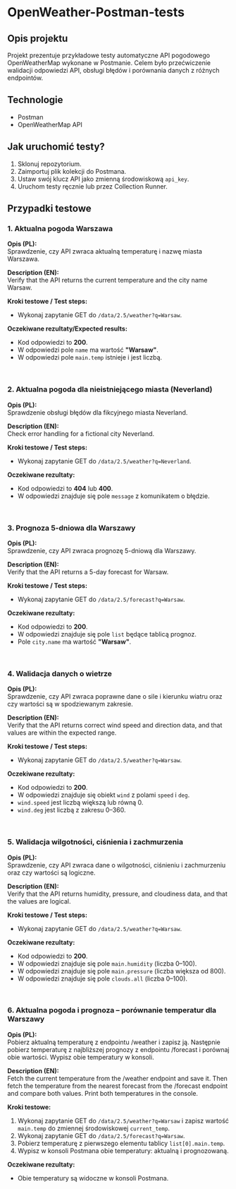 # OpenWeather-Postman-tests

## Opis projektu
Projekt prezentuje przykładowe testy automatyczne API pogodowego OpenWeatherMap wykonane w Postmanie. Celem było przećwiczenie walidacji odpowiedzi API, obsługi błędów i porównania danych z różnych endpointów.

## Technologie
- Postman
- OpenWeatherMap API

## Jak uruchomić testy?
1. Sklonuj repozytorium.
2. Zaimportuj plik kolekcji do Postmana.
3. Ustaw swój klucz API jako zmienną środowiskową `api_key`.
4. Uruchom testy ręcznie lub przez Collection Runner.

## Przypadki testowe

### 1. Aktualna pogoda Warszawa

**Opis (PL):**  
Sprawdzenie, czy API zwraca aktualną temperaturę i nazwę miasta Warszawa.

**Description (EN):**  
Verify that the API returns the current temperature and the city name Warsaw.

**Kroki testowe / Test steps:**
- Wykonaj zapytanie GET do `/data/2.5/weather?q=Warsaw`.

**Oczekiwane rezultaty/Expected results:**
- Kod odpowiedzi to **200**.
- W odpowiedzi pole `name` ma wartość **"Warsaw"**.
- W odpowiedzi pole `main.temp` istnieje i jest liczbą.

<br>

### 2. Aktualna pogoda dla nieistniejącego miasta (Neverland)

**Opis (PL):**  
Sprawdzenie obsługi błędów dla fikcyjnego miasta Neverland.

**Description (EN):**  
Check error handling for a fictional city Neverland.

**Kroki testowe / Test steps:**
- Wykonaj zapytanie GET do `/data/2.5/weather?q=Neverland`.
  
**Oczekiwane rezultaty:**
- Kod odpowiedzi to **404** lub **400**.
- W odpowiedzi znajduje się pole `message` z komunikatem o błędzie.

<br>

### 3. Prognoza 5-dniowa dla Warszawy

**Opis (PL):**  
Sprawdzenie, czy API zwraca prognozę 5-dniową dla Warszawy.

**Description (EN):**  
Verify that the API returns a 5-day forecast for Warsaw.

**Kroki testowe / Test steps:**
- Wykonaj zapytanie GET do `/data/2.5/forecast?q=Warsaw`.

**Oczekiwane rezultaty:**
- Kod odpowiedzi to **200**.
- W odpowiedzi znajduje się pole `list` będące tablicą prognoz.
- Pole `city.name` ma wartość **"Warsaw"**.

<br>

### 4. Walidacja danych o wietrze

**Opis (PL):**  
Sprawdzenie, czy API zwraca poprawne dane o sile i kierunku wiatru oraz czy wartości są w spodziewanym zakresie.

**Description (EN):**  
Verify that the API returns correct wind speed and direction data, and that values are within the expected range.

**Kroki testowe / Test steps:**
- Wykonaj zapytanie GET do `/data/2.5/weather?q=Warsaw`.

**Oczekiwane rezultaty:**
- Kod odpowiedzi to **200**.
- W odpowiedzi znajduje się obiekt `wind` z polami `speed` i `deg`.
- `wind.speed` jest liczbą większą lub równą 0.
- `wind.deg` jest liczbą z zakresu 0–360.
  
<br>

### 5. Walidacja wilgotności, ciśnienia i zachmurzenia

**Opis (PL):**  
Sprawdzenie, czy API zwraca dane o wilgotności, ciśnieniu i zachmurzeniu oraz czy wartości są logiczne.

**Description (EN):**  
Verify that the API returns humidity, pressure, and cloudiness data, and that the values are logical.

**Kroki testowe / Test steps:**
- Wykonaj zapytanie GET do `/data/2.5/weather?q=Warsaw`.

**Oczekiwane rezultaty:**
- Kod odpowiedzi to **200**.
- W odpowiedzi znajduje się pole `main.humidity` (liczba 0–100).
- W odpowiedzi znajduje się pole `main.pressure` (liczba większa od 800).
- W odpowiedzi znajduje się pole `clouds.all` (liczba 0–100).

<br>

### 6. Aktualna pogoda i prognoza – porównanie temperatur dla Warszawy

**Opis (PL):**  
Pobierz aktualną temperaturę z endpointu /weather i zapisz ją. Następnie pobierz temperaturę z najbliższej prognozy z endpointu /forecast i porównaj obie wartości. Wypisz obie temperatury w konsoli.

**Description (EN):**  
Fetch the current temperature from the /weather endpoint and save it. Then fetch the temperature from the nearest forecast from the /forecast endpoint and compare both values. Print both temperatures in the console.

**Kroki testowe:**
1. Wykonaj zapytanie GET do `/data/2.5/weather?q=Warsaw` i zapisz wartość `main.temp` do zmiennej środowiskowej `current_temp`.
2. Wykonaj zapytanie GET do `/data/2.5/forecast?q=Warsaw`.
3. Pobierz temperaturę z pierwszego elementu tablicy `list[0].main.temp`.
4. Wypisz w konsoli Postmana obie temperatury: aktualną i prognozowaną.


**Oczekiwane rezultaty:**
- Obie temperatury są widoczne w konsoli Postmana.


<br><br>


